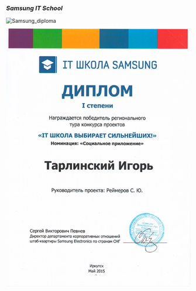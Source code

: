 ### _Samsung IT School_
![Samsung_diploma](./samsung/samsung_1.png)
![Samsung_social_app](./samsung/samsung_2.png)